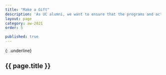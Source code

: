```yaml
---
title: "Make a Gift"
description: 'As UC alumni, we want to ensure that the programs and activities that make the UC Santa Cruz experience so unique have the resources they need to remain resilient. We know the experience that each of us had on campus made a profound impact on our lives. Join thousands of dedicated alumni like you by making a donation to UC Santa Cruz, ensuring our future alumni have the support they need to thrive.'
layout: page
category: aw-2021
order: 5

published: true
---
```

{: .underline}
## {{ page.title }}

